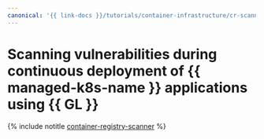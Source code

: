 ```yaml
---
canonical: '{{ link-docs }}/tutorials/container-infrastructure/cr-scanner-with-k8s-and-gitlab'
---
```


# Scanning vulnerabilities during continuous deployment of {{ managed-k8s-name }} applications using {{ GL }}

{% include notitle [container-registry-scanner](../../_tutorials/security/cr-scanner-with-k8s-and-gitlab.md) %}